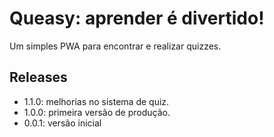 # Queasy: aprender é divertido!

Um simples PWA para encontrar e realizar quizzes.

## Releases

* 1.1.0: melhorias no sistema de quiz.
* 1.0.0: primeira versão de produção.
* 0.0.1: versão inicial